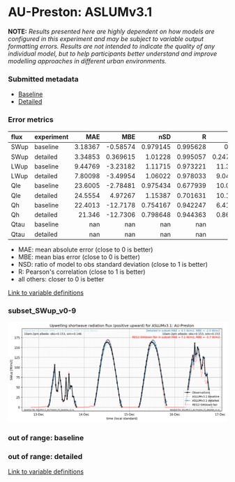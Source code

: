 # AU-Preston: ASLUMv3.1

**NOTE:** *Results presented here are highly dependent on how models are configured in this experiment and may be subject to variable output formatting errors. Results are not intended to indicate the quality of any individual model, but to help participants better understand and improve modelling approaches in different urban environments.*

### Submitted metadata

- [Baseline](ASLUMv3.1_AU-Preston_baseline_attrs.md)
- [Detailed](ASLUMv3.1_AU-Preston_detailed_attrs.md)

### Error metrics

| flux   | experiment   |       MAE |        MBE |        nSD |          R |        5th |      95th |      RMSE |      cRMSE |       AMBE |       1-nSD |          1-R |    nSkewness |    nKurtosis |     Overlap |
|:-------|:-------------|----------:|-----------:|-----------:|-----------:|-----------:|----------:|----------:|-----------:|-----------:|------------:|-------------:|-------------:|-------------:|------------:|
| SWup   | baseline     |   3.18367 |  -0.58574  |   0.979145 |   0.995628 |   0.228    |   2.00514 |   4.4577  |   0.094846 |   0.58574  |   0.0208543 |   0.0043716  |   0.00426814 |   0.00443203 |   0.0568911 |
| SWup   | detailed     |   3.34853 |   0.369615 |   1.01228  |   0.995057 |   0.247594 |   4.30074 |   4.71015 |   0.100782 |   0.369615 |   0.0122756 |   0.00494251 |   0.0759639  |   0.170896   |   0.0647527 |
| LWup   | baseline     |   9.44769 |  -3.23182  |   1.11715  |   0.973221 |  11.3016   |   8.38299 |  11.8476  |   0.271214 |   3.23182  |   0.117153  |   0.0267788  |   0.0753322  |   0.28814    |   0.116189  |
| LWup   | detailed     |   7.80098 |  -3.49954  |   1.06022  |   0.978033 |   9.04074  |   2.67638 |  10.0461  |   0.224068 |   3.49954  |   0.0602162 |   0.0219674  |   0.0896837  |   0.261496   |   0.0968007 |
| Qle    | baseline     |  23.6005  |  -2.78481  |   0.975434 |   0.677939 |  10.0628   |  17.2587  |  38.8167  |   0.793034 |   2.78481  |   0.0245672 |   0.322061   |   0.181566   |   0.309716   |   0.285496  |
| Qle    | detailed     |  24.5554  |   4.97267  |   1.15387  |   0.701631 |  10.1015   |  43.6549  |  41.5009  |   0.84394  |   4.97267  |   0.153869  |   0.298369   |   0.126751   |   0.369224   |   0.207302  |
| Qh     | baseline     |  22.4013  | -12.7178   |   0.754167 |   0.942247 |   6.41893  |  61.8513  |  37.4753  |   0.384115 |  12.7178   |   0.245832  |   0.0577527  |   0.103147   |   0.242683   |   0.157748  |
| Qh     | detailed     |  21.346   | -12.7306   |   0.798648 |   0.944363 |   0.86186  |  54.9559  |  35.3836  |   0.359737 |  12.7306   |   0.201351  |   0.0556366  |   0.0954052  |   0.24987    |   0.126297  |
| Qtau   | baseline     | nan       | nan        | nan        | nan        | nan        | nan       | nan       | nan        | nan        | nan         | nan          | nan          | nan          | nan         |
| Qtau   | detailed     | nan       | nan        | nan        | nan        | nan        | nan       | nan       | nan        | nan        | nan         | nan          | nan          | nan          | nan         |

 - MAE: mean absolute error (close to 0 is better)
 - MBE: mean bias error (close to 0 is better)
 - NSD: ratio of model to obs standard deviation (close to 1 is better)
 - R: Pearson's correlation (close to 1 is better)
 - all others: closer to 0 is better

[Link to variable definitions](../modelattrs/variable_definitions.md)

### <a name="subset_swup_v0-9"></a>subset_SWup_v0-9
[![ASLUMv3.1_AU-Preston_subset_SWup_v0-9.png](ASLUMv3.1_AU-Preston_subset_SWup_v0-9.png)](ASLUMv3.1_AU-Preston_subset_SWup_v0-9.png)

### out of range: baseline


### out of range: detailed



[Link to variable definitions](../modelattrs/variable_definitions.md)


